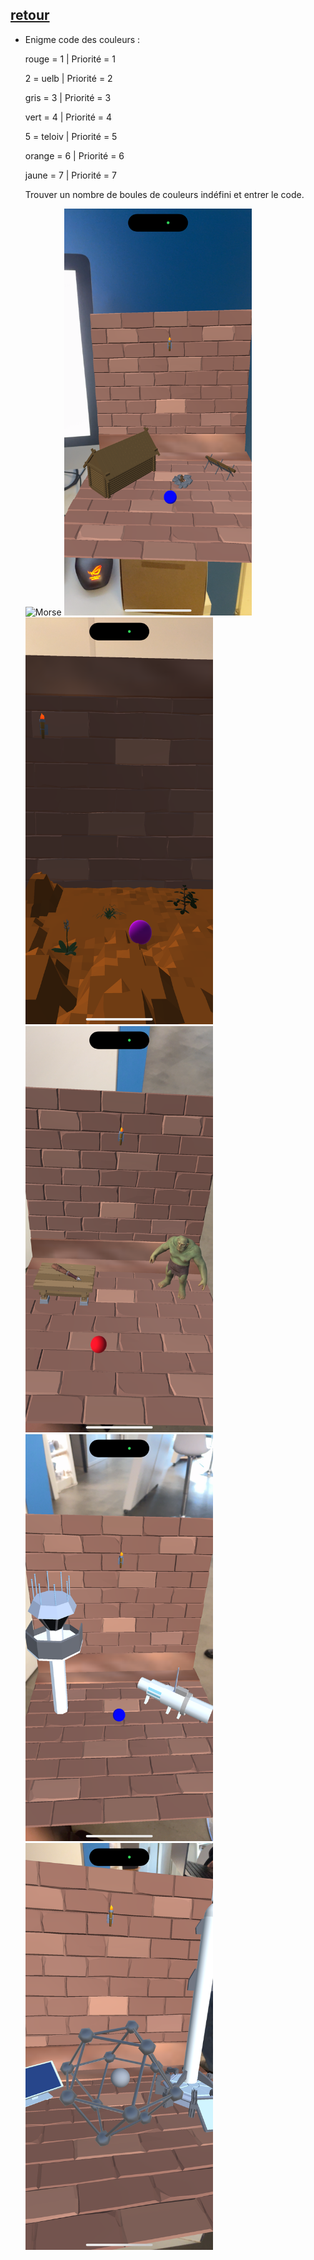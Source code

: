 ## [retour](/ressources/Enigmes.md)

- Enigme code des couleurs :
  
  rouge = 1 | Priorité = 1
 
  2 = uelb | Priorité = 2
 
  gris = 3 | Priorité = 3
 
  vert = 4 | Priorité = 4
 
  5 = teloiv | Priorité  = 5
 
  orange = 6 | Priorité = 6
 
  jaune = 7 | Priorité = 7
 
  Trouver un nombre de boules de couleurs indéfini et entrer le code.

  <img src="/Images/IMG_1555.PNG" alt="Morse" width="300">
  <img src="/Images/IMG_1558.PNG" alt="Morse" width="300">
  <img src="/Images/IMG_1561.PNG" alt="Morse" width="300">
  <img src="/Images/IMG_1562.PNG" alt="Morse" width="300">
  <img src="/Images/IMG_1563.PNG" alt="Morse" width="300">
  <img src="/Images/IMG_1564.PNG" alt="Morse" width="300">
